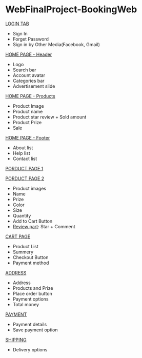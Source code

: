 # WebFinalProject-BookingWeb
[LOGIN TAB](WireFrame/LoginEmail.png)
- Sign In
- Forget Password
- Sign in by Other Media(Facebook, Gmail)

[HOME PAGE - Header](WireFrame//Header.png)
- Logo
- Search bar
- Account avatar
- Categories bar
- Advertisement slide


[HOME PAGE - Products](WireFrame/ProductList.png)
- Product Image
- Product name
- Product star review + Sold amount
- Product Prize
- Sale

[HOME PAGE - Footer](WireFrame/Footer.png)
- About list
- Help list
- Contact list

[PORDUCT PAGE 1](WireFrame/ProductDetail1.png)

[PORDUCT PAGE 2](WireFrame/ProductDetail2.png)
- Product images
- Name
- Prize
- Color
- Size
- Quantity
- Add to Cart Button
- [Review part](WireFrame/Reviews.png): Star + Comment

[CART PAGE](WireFrame/Cart.png)
- Product List
- Summery
- Checkout Button
- Payment method

[ADDRESS](WireFrame/CheckoutAddress.png)
- Address
- Products and Prize
- Place order button
- Payment options
- Total money
  
[PAYMENT](WireFrame/CheckoutPayment.png)
- Payment details
- Save payment option
  
[SHIPPING](WireFrame/CheckoutShipping.png)
- Delivery options